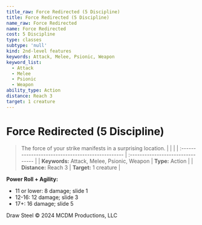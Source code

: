 ```yaml
---
title_raw: Force Redirected (5 Discipline)
title: Force Redirected (5 Discipline)
name_raw: Force Redirected
name: Force Redirected
cost: 5 Discipline
type: classes
subtype: 'null'
kind: 2nd-level features
keywords: Attack, Melee, Psionic, Weapon
keyword_list:
  - Attack
  - Melee
  - Psionic
  - Weapon
ability_type: Action
distance: Reach 3
target: 1 creature
---
```


# Force Redirected (5 Discipline)

> The force of your strike manifests in a surprising location.
> |  |  |
> | :\------------------------------------------------ | :-------------------------------- |
> | **Keywords:** Attack, Melee, Psionic, Weapon | **Type:** Action |
> | **Distance:** Reach 3 | **Target:** 1 creature |

**Power Roll + Agility:**

- 11 or lower: 8 damage; slide 1
- 12-16: 12 damage; slide 3
- 17+: 16 damage; slide 5

Draw Steel © 2024 MCDM Productions, LLC
